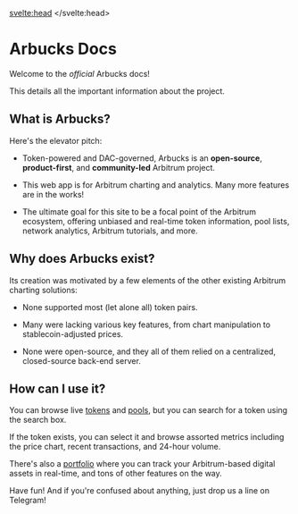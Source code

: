 <svelte:head>
    <title>Docs - Arbucks</title>
    <link rel="canonical" href="https://arbucks.io/docs/">
    <meta property="og:title" content="Docs - Arbucks">
    <meta name=twitter:title content="Docs - Arbucks">
</svelte:head>

# Arbucks Docs

Welcome to the *official* Arbucks docs!

This details all the important information about the project.

## What is Arbucks?

Here's the elevator pitch:

- Token-powered and DAC-governed, Arbucks is an **open-source**, **product-first**, and **community-led** Arbitrum project.

- This web app is for Arbitrum charting and analytics. Many more features are in the works!

- The ultimate goal for this site to be a focal point of the Arbitrum ecosystem, offering unbiased and real-time token information, pool lists, network analytics, Arbitrum tutorials, and more.

## Why does Arbucks exist?

Its creation was motivated by a few elements of the other existing Arbitrum charting solutions:

- None supported most (let alone all) token pairs.

- Many were lacking various key features, from chart manipulation to stablecoin-adjusted prices.

- None were open-source, and they all of them relied on a centralized, closed-source back-end server.

## How can I use it?

You can browse live [tokens](/tokens/) and [pools](/pools/), but you can search for a token using the search box.

If the token exists, you can select it and browse assorted metrics including the price chart, recent transactions, and 24-hour volume.

There's also a [portfolio](/portfolio/) where you can track your Arbitrum-based digital assets in real-time, and tons of other features on the way.

Have fun! And if you're confused about anything, just drop us a line on Telegram!
